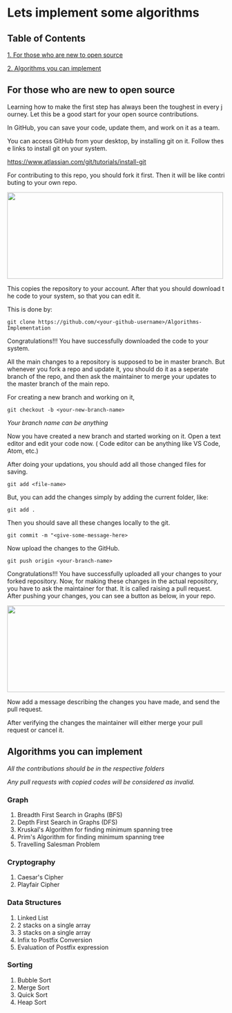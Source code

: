 # Lets implement some algorithms

## Table of Contents
[1. For those who are new to open source]( #for-those-who-are-new-to-open-source )

[2. Algorithms you can implement]( #algorithms-you-can-implement )

## For those who are new to open source

Learning how to make the first step has always been the toughest in every journey.
Let this be a good start for your open source contributions.

In GitHub, you can save your code, update them, and work on it as a team.

You can access GitHub from your desktop, by installing git on it. Follow these links to install git on your system.

https://www.atlassian.com/git/tutorials/install-git

For contributing to this repo, you should fork it first. Then it will be like contributing to your own repo.

<img src="https://github.com/firstcontributions/first-contributions/blob/master/assets/fork.png" width="500" height="200"/>

This copies the repository to your account. After that you should download the code to your system, so that you can edit it.

This is done by:

```git clone https://github.com/<your-github-username>/Algorithms-Implementation```

Congratulations!!!
You have successfully downloaded the code to your system.

All the main changes to a repository is supposed to be in master branch. But whenever you fork a repo and update it, you should do it as a seperate branch of the repo, and then ask the maintainer to merge your updates to the master branch of the main repo.

For creating a new branch and working on it,

```git checkout -b <your-new-branch-name>```

_Your branch name can be anything_

Now you have created a new branch and started working on it.
Open a text editor and edit your code now. ( Code editor can be anything like VS Code, Atom, etc.)

After doing your updations, you should add all those changed files for saving.

```git add <file-name>```

But, you can add the changes simply by adding the current folder, like:

```git add .```

Then you should save all these changes locally to the git.

```git commit -m "<give-some-message-here>```

Now upload the changes to the GitHub.

```git push origin <your-branch-name>```

Congratulations!!! You have successfully uploaded all your changes to your forked repository.
Now, for making these changes in the actual repository, you have to ask the maintainer for that. It is called raising a pull request.
After pushing your changes, you can see a button as below, in your repo.

<img src="https://github.com/firstcontributions/first-contributions/blob/master/assets/compare-and-pull.png" width="600" height="200">

Now add a message describing the changes you have made, and send the pull request.

After verifying the changes the maintainer will either merge your pull request or cancel it.



## Algorithms you can implement
_All the contributions should be in the respective folders_

_Any pull requests with copied codes will be considered as invalid._
### Graph
1. Breadth First Search in Graphs (BFS)
2. Depth First Search in Graphs (DFS)
3. Kruskal's Algorithm for finding minimum spanning tree
4. Prim's Algorithm for finding minimum spanning tree
5. Travelling Salesman Problem
### Cryptography
1. Caesar's Cipher
2. Playfair Cipher
### Data Structures
1. Linked List
2. 2 stacks on a single array
3. 3 stacks on a single array
4. Infix to Postfix Conversion
5. Evaluation of Postfix expression
### Sorting
1. Bubble Sort
2. Merge Sort
3. Quick Sort
4. Heap Sort
